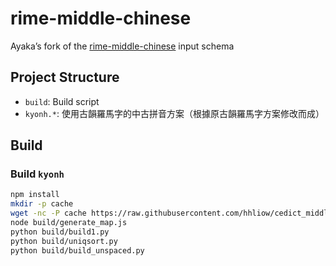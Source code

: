 # rime-middle-chinese

Ayaka’s fork of the [rime-middle-chinese](https://github.com/biopolyhedron/rime-middle-chinese) input schema

## Project Structure

- `build`: Build script
- `kyonh.*`: 使用古韻羅馬字的中古拼音方案（根據原古韻羅馬字方案修改而成）

## Build

### Build `kyonh`

```sh
npm install
mkdir -p cache
wget -nc -P cache https://raw.githubusercontent.com/hhliow/cedict_middle_chinese/1a046d7/words_certain.tsv
node build/generate_map.js
python build/build1.py
python build/uniqsort.py
python build/build_unspaced.py
```
